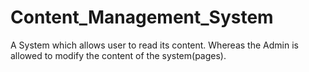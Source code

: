 # Content_Management_System
A System which allows user to read its content. Whereas the Admin is allowed to modify the content of the system(pages). 
